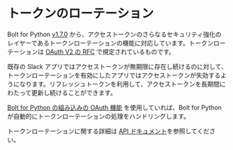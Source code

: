 # トークンのローテーション

Bolt for Python [v1.7.0](https://github.com/slackapi/bolt-python/releases/tag/v1.7.0) から、アクセストークンのさらなるセキュリティ強化のレイヤーであるトークンローテーションの機能に対応しています。トークンローテーションは [OAuth V2 の RFC](https://datatracker.ietf.org/doc/html/rfc6749#section-10.4) で規定されているものです。

既存の Slack アプリではアクセストークンが無期限に存在し続けるのに対して、トークンローテーションを有効にしたアプリではアクセストークンが失効するようになります。リフレッシュトークンを利用して、アクセストークンを長期間にわたって更新し続けることができます。

[Bolt for Python の組み込みの OAuth 機能](/tools/bolt-python/concepts/authenticating-oauth) を使用していれば、Bolt for Python が自動的にトークンローテーションの処理をハンドリングします。

トークンローテーションに関する詳細は [API ドキュメント](/authentication/using-token-rotation)を参照してください。